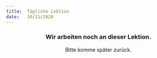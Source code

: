 ```yaml
---
title:  Tägliche Lektion
date:   30/11/2020
---
```


### <center>Wir arbeiten noch an dieser Lektion.</center>
<center>Bitte komme später zurück.</center>